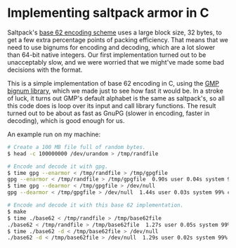 # Implementing saltpack armor in C

Saltpack's [base 62 encoding
scheme](https://github.com/keybase/client/blob/master/go/saltpack/specs/saltpack_armor.md)
uses a large block size, 32 bytes, to get a few extra percentage points of
packing efficiency. That means that we need to use bignums for encoding and
decoding, which are a lot slower than 64-bit native integers. Our first
implementation turned out to be unacceptably slow, and we were worried that we
might've made some bad decisions with the format.

This is a simple implementation of base 62 encoding in C, using the [GMP bignum
library](https://gmplib.org/), which we made just to see how fast it would be.
In a stroke of luck, it turns out GMP's default alphabet is the same as
saltpack's, so all this code does is loop over its input and call library
functions. The result turned out to be about as fast as GnuPG (slower in
encoding, faster in decoding), which is good enough for us.

An example run on my machine:

```bash
# Create a 100 MB file full of random bytes.
$ head -c 100000000 /dev/urandom > /tmp/randfile

# Encode and decode it with gpg.
$ time gpg --enarmor < /tmp/randfile > /tmp/gpgfile
gpg --enarmor < /tmp/randfile > /tmp/gpgfile  0.90s user 0.04s system 99% cpu 0.944 total
$ time gpg --dearmor < /tmp/gpgfile > /dev/null
gpg --dearmor < /tmp/gpgfile > /dev/null  1.44s user 0.03s system 99% cpu 1.469 total

# Encode and decode it with this base 62 implementation.
$ make
$ time ./base62 < /tmp/randfile > /tmp/base62file
./base62 < /tmp/randfile > /tmp/base62file  1.27s user 0.05s system 99% cpu 1.201 total
$ time ./base62 -d < /tmp/base62file > /dev/null
./base62 -d < /tmp/base62file > /dev/null  1.29s user 0.02s system 99% cpu 1.158 total
```
